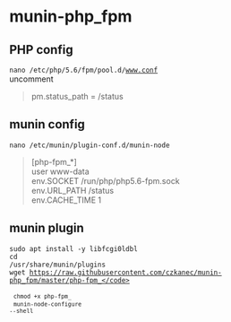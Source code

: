 munin-php_fpm
=============


## PHP config
<code>nano /etc/php/5.6/fpm/pool.d/www.conf</code> <br>
uncomment 
> pm.status_path = /status


## munin config
<code>nano /etc/munin/plugin-conf.d/munin-node</code>

> [php-fpm_*]<br>
> user www-data<br>
> env.SOCKET /run/php/php5.6-fpm.sock<br>
> env.URL_PATH /status<br>
> env.CACHE_TIME 1


## munin plugin
<code>sudo apt install -y libfcgi0ldbl</code> <br>
<code>cd /usr/share/munin/plugins</code> <br>
<code>wget https://raw.githubusercontent.com/czkanec/munin-php_fpm/master/php-fpm_</code> <br>
<code>chmod +x php-fpm_</code> <br>
<code>munin-node-configure --shell</code>
